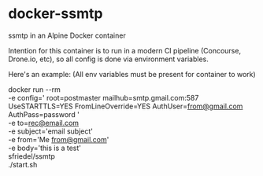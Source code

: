 # docker-ssmtp
ssmtp in an Alpine Docker container

Intention for this container is to run in a modern CI pipeline (Concourse, Drone.io, etc), so all config is done via environment variables.

Here's an example: (All env variables must be present for container to work)

docker run --rm \
-e config=' 
root=postmaster
mailhub=smtp.gmail.com:587 
UseSTARTTLS=YES
FromLineOverride=YES
AuthUser=from@gmail.com 
AuthPass=password ' \
-e to=rec@email.com \
-e subject='email subject' \
-e from='Me <from@gmail.com>' \
-e body='this is a test' \
sfriedel/ssmtp \
./start.sh 
